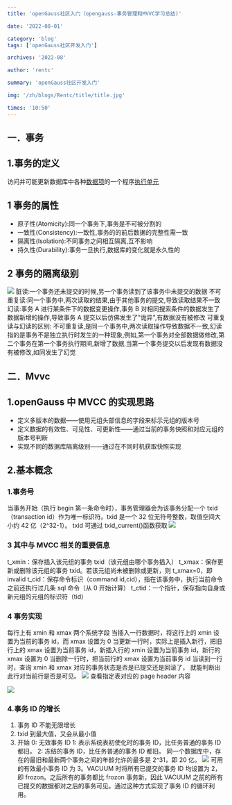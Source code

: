 ```yaml
---
title: 'openGauss社区入门（opengauss-事务管理和MVVC学习总结)'

date: '2022-08-01'

category: 'blog'
tags: ['openGauss社区开发入门']

archives: '2022-08'

author: 'rentc'

summary: 'openGauss社区开发入门'

img: '/zh/blogs/Rentc/title/title.jpg'

times: '10:50'
---
```


## 一．事务

## 1.事务的定义

访问并可能更新数据库中各种[数据项](https://baike.baidu.com/item/%E6%95%B0%E6%8D%AE%E9%A1%B9/3227309)的一个程序[执行单元](https://baike.baidu.com/item/%E6%89%A7%E8%A1%8C%E5%8D%95%E5%85%83/22689638)

## 1 事务的属性

- 原子性(Atomicity):同一个事务下,事务是不可被分割的
- 一致性(Consistency):一致性,事务的的前后数据的完整性需一致
- 隔离性(Isolation):不同事务之间相互隔离,互不影响
- 持久性(Durability):事务一旦执行,数据库的变化就是永久性的

## 2 事务的隔离级别

<img src='https://cdn.nlark.com/yuque/0/2022/png/29767082/1659077473013-72ed1da1-8b33-4379-b631-ae64edc40a75.png#crop=0&crop=0&crop=1&crop=1&id=nIfMW&originHeight=164&originWidth=514&originalType=binary&ratio=1&rotation=0&showTitle=false&status=done&style=none&title='>
脏读:一个事务还未提交的时候,另一个事务读到了该事务中未提交的数据
不可重复读:同一个事务中,两次读取的结果,由于其他事务的提交,导致读取结果不一致
幻读:事务 A 进行某条件下的数据变更操作,事务 B 对相同搜索条件的数据发生了数据新增的操作,导致事务 A 提交以后仿佛发生了"诡异",有数据没有被修改
可重复读与幻读的区别:
不可重复读,是同一个事务中,两次读取操作导致数据不一致,幻读指的是事务不是独立执行时发生的一种现象,例如,第一个事务对全部数据做修改,第二个事务在第一个事务执行期间,新增了数据,当第一个事务提交以后发现有数据没有被修改,如同发生了幻觉

## 二．Mvvc

## **1.openGauss 中 MVCC 的实现**思路

- 定义多版本的数据——使用元组头部信息的字段来标示元组的版本号
- 定义数据的有效性、可见性、可更新性——通过当前的事务快照和对应元组的版本号判断
- 实现不同的数据库隔离级别——通过在不同时机获取快照实现

## 2.基本概念

### 1.事务号

当事务开始（执行 begin 第一条命令时），事务管理器会为该事务分配一个 txid（transaction id）作为唯一标识符。txid 是一个 32 位无符号整数，取值空间大小约 42 亿（2^32-1）。
txid 可通过 txid_current()函数获取
<img src='https://cdn.nlark.com/yuque/0/2022/png/29767082/1659077473678-d72dd5d7-c734-4ffd-8408-24a308f6adae.png#crop=0&crop=0&crop=1&crop=1&id=IY3me&originHeight=172&originWidth=468&originalType=binary&ratio=1&rotation=0&showTitle=false&status=done&style=none&title'>
<a name="QnEMV"></a>

### 3 其中与 MVCC 相关的重要信息

t_xmin：保存插入该元组的事务 txid（该元组由哪个事务插入）
t_xmax：保存更新或删除该元组的事务 txid。若该元组尚未被删除或更新，则 t_xmax=0，即 invalid
t_cid：保存命令标识（command id,cid），指在该事务中，执行当前命令之前还执行过几条 sql 命令（从 0 开始计算）
t_ctid：一个指针，保存指向自身或新元组的元组的标识符（tid）

<a name="FI14H"></a>

### 4 事务实现

每行上有 xmin 和 xmax 两个系统字段
当插入一行数据时，将这行上的 xmin 设置为当前的事务 id，而 xmax 设置为 0
当更新一行时，实际上是插入新行，把旧行上的 xmax 设置为当前事务 id，新插入行的 xmin 设置为当前事务 id，新行的 xmax 设置为 0
当删除一行时，把当前行的 xmax 设置为当前事务 id
当读到一行时，查询 xmin 和 xmax 对应的事务状态是否是已提交还是回滚了， 就能判断出此行对当前行是否是可见。
<img src='https://cdn.nlark.com/yuque/0/2022/png/29767082/1659077474190-f784237e-0e83-4988-9d5b-d8c83cda9106.png#crop=0&crop=0&crop=1&crop=1&id=V06aP&originHeight=288&originWidth=1287&originalType=binary&ratio=1&rotation=0&showTitle=false&status=done&style=none&title'>
查看指定表对应的 page header 内容

<img src='https://cdn.nlark.com/yuque/0/2022/png/29767082/1659077474889-483b9f2e-ae76-43ec-9362-728079680ff2.png#crop=0&crop=0&crop=1&crop=1&id=Mu1WX&originHeight=702&originWidth=893&originalType=binary&ratio=1&rotation=0&showTitle=false&status=done&style=none&title'>
<a name="sEGPO"></a>

### 4.事务 ID 的增长

1. 事务 ID 不能无限增长
2. txid 到最大值，又会从最小值
3. 开始 0: 无效事务 ID
   1: 表示系统表初使化时的事务 ID，比任务普通的事务 ID 都旧。
   2: 冻结的事务 ID，比任务普通的事务 ID 都旧。
   同一个数据库中，存在的最旧和最新两个事务之间的年龄允许的最多是 2^31，即 20 亿。
   <img src='https://cdn.nlark.com/yuque/0/2022/png/29767082/1659077475269-01d834dc-ad06-49a8-b39e-8be48d527b62.png#crop=0&crop=0&crop=1&crop=1&id=yFHJ2&originHeight=407&originWidth=452&originalType=binary&ratio=1&rotation=0&showTitle=false&status=done&style=none&title='>
   可用的有效最小事务 ID 为
   3。VACUUM 时将所有已提交的事务 ID 均设置为 2，即 frozon。之后所有的事务都比 frozon 事务新，因此 VACUUM 之前的所有已提交的数据都对之后的事务可见。通过这种方式实现了事务 ID 的循环利用。
